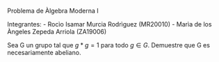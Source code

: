 Problema de Àlgebra Moderna I

Integrantes: - Rocìo Isamar Murcia Rodrìguez (MR20010)
	     - Marìa de los Àngeles Zepeda Arriola (ZA19006)

Sea G un grupo tal que $g*g=1$ para todo $g \in G$. Demuestre que G es necesariamente abeliano.


